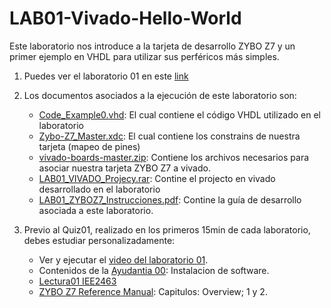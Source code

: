# LAB01-Vivado-Hello-World

Este laboratorio nos introduce a la tarjeta de desarrollo ZYBO Z7 y un primer ejemplo en VHDL  para utilizar sus perféricos más simples.

1. Puedes ver el laboratorio 01 en este [link](https://www.youtube.com/watch?v=CrouHkR0WBU)

2. Los documentos asociados a la ejecución de este laboratorio son:
    * [Code_Example0.vhd](https://github.com/IEE2463-SEP/LAB01-Vivado-Hello-World/blob/main/Code_Example0.vhd): El cual contiene el código VHDL utilizado en el laboratorio    
    * [Zybo-Z7_Master.xdc](https://github.com/IEE2463-SEP/LAB01-Vivado-Hello-World/blob/main/Zybo-Z7-Master.xdc):  El cual contiene los constrains de nuestra tarjeta (mapeo de pines)    
    * [vivado-boards-master.zip](https://github.com/IEE2463-SEP/LAB01-Vivado-Hello-World/blob/main/vivado-boards-master.zip): Contiene los archivos necesarios para asociar nuestra tarjeta ZYBO Z7 a vivado.    
    * [LAB01_VIVADO_Projecy.rar](https://github.com/IEE2463-SEP/LAB01-Vivado-Hello-World/blob/main/LAB01_VIVADO_Project.rar):  Contine el projecto en vivado desarrollado en el laboratorio    
    * [LAB01_ZYBOZ7_Instrucciones.pdf](https://github.com/IEE2463-SEP/LAB01-Vivado-Hello-World/blob/main/LAB01_ZYBOZ7_Instrucciones.pdf):  Contine la guía de desarrollo asociada a este laboratorio. 

3. Previo al Quiz01, realizado en los primeros 15min de cada laboratorio, debes estudiar personalizadamente:  
    * Ver y ejecutar el [video del laboratorio 01](https://www.youtube.com/watch?v=CrouHkR0WBU).
    * Contenidos de la [Ayudantia 00](): Instalacion de software.
    * [Lectura01 IEE2463]()
    * [ZYBO Z7 Reference Manual](https://github.com/IEE2463-SEP/Documentacion/blob/main/ZyboZ7-Reference-Manual.pdf): Capitulos: Overview; 1 y 2.
